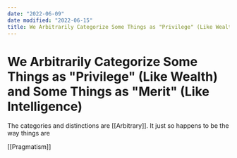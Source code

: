 ```yaml
---
date: "2022-06-09"
date modified: "2022-06-15"
title: We Arbitrarily Categorize Some Things as "Privilege" (Like Wealth) and Some Things as "Merit" (Like Intelligence)
---
```


# We Arbitrarily Categorize Some Things as "Privilege" (Like Wealth) and Some Things as "Merit" (Like Intelligence)
The categories and distinctions are [[Arbitrary]]. It just so happens to be the way things are

[[Pragmatism]]
